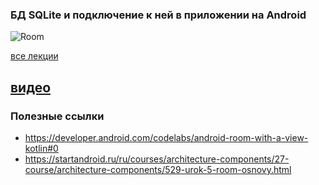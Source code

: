 ### БД SQLite и подключение к ней в приложении на Android

![Room](assets/)

[все лекции](https://github.com/dmitryweiner/android-lectures/blob/master/README.md)

[видео]()
---

### Полезные ссылки
* https://developer.android.com/codelabs/android-room-with-a-view-kotlin#0
* https://startandroid.ru/ru/courses/architecture-components/27-course/architecture-components/529-urok-5-room-osnovy.html